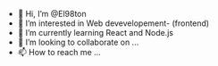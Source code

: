 - 👋 Hi, I’m @El98ton
- 👀 I’m interested in Web devevelopement- (frontend)
- 🌱 I’m currently learning React and Node.js
- 💞️ I’m looking to collaborate on ...
- 📫 How to reach me ...

<!---
El98ton/El98ton is a ✨ special ✨ repository because its `README.md` (this file) appears on your GitHub profile.
You can click the Preview link to take a look at your changes.
--->
